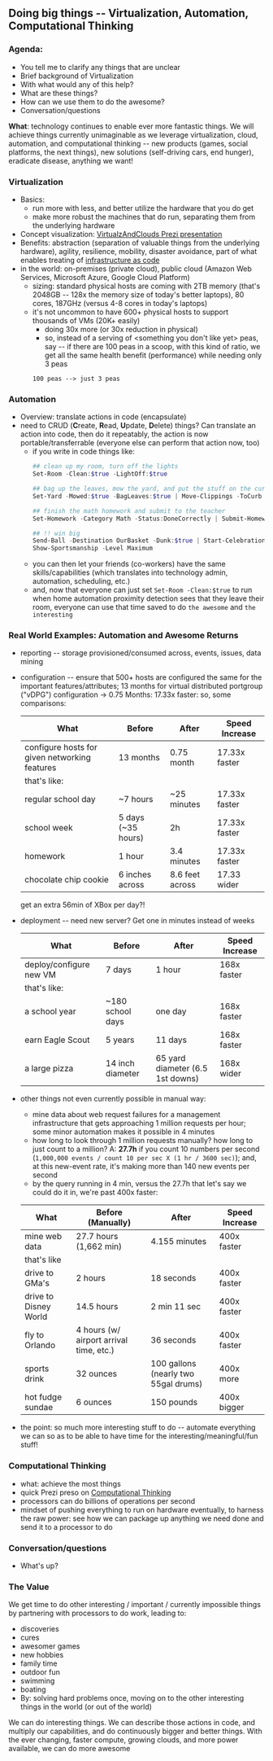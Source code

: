 ##  Doing big things -- Virtualization, Automation, Computational Thinking

### Agenda:
- You tell me to clarify any things that are unclear
- Brief background of Virtualization
- With what would any of this help?
- What are these things?
- How can we use them to do the awesome?
- Conversation/questions

**What**:  technology continues to enable ever more fantastic things. We will achieve things currently unimaginable as we leverage virtualization, cloud, automation, and computational thinking -- new products (games, social platforms, the next things), new solutions (self-driving cars, end hunger), eradicate disease, anything we want!

### Virtualization
- Basics:
    - run more with less, and better utilize the hardware that you do get
    - make more robust the machines that do run, separating them from the underlying hardware
- Concept visualization:  [VirtualzAndClouds Prezi presentation](https://prezi.com/p/9v-hntpnwdvu/)
- Benefits:  abstraction (separation of valuable things from the underlying hardware), agility, resilience, mobility, disaster avoidance, part of what enables treating of [infrastructure as code](https://github.com/awslabs/aws-cloudformation-templates/blob/master/aws/services/ElasticLoadBalancing/ELBWithLockedDownAutoScaledInstances.yaml)
- in the world:  on-premises (private cloud), public cloud (Amazon Web Services, Microsoft Azure, Google Cloud Platform)
    - sizing:  standard physical hosts are coming with 2TB memory (that's 2048GB -- 128x the memory size of today's better laptops), 80 cores, 187GHz (versus 4-8 cores in today's laptops)
    - it's not uncommon to have 600+ physical hosts to support thousands of VMs (20K+ easily)
        - doing 30x more (or 30x reduction in physical)
        - so, instead of a serving of \<something you don't like yet> peas, say -- if there are 100 peas in a scoop, with this kind of ratio, we get all the same health benefit (performance) while needing only 3 peas
        ```
        100 peas --> just 3 peas
        ```

### Automation
- Overview: translate actions in code (encapsulate)
- need to CRUD (**C**reate, **R**ead, **U**pdate, **D**elete) things?  Can translate an action into code, then do it repeatably, the action is now portable/transferrable (everyone else can perform that action now, too)
    - if you write in code things like:
        ```PowerShell
        ## clean up my room, turn off the lights
        Set-Room -Clean:$true -LightOff:$true

        ## bag up the leaves, mow the yard, and put the stuff on the curb
        Set-Yard -Mowed:$true -BagLeaves:$true | Move-Clippings -ToCurb

        ## finish the math homework and submit to the teacher
        Set-Homework -Category Math -Status:DoneCorrectly | Submit-Homework -Destination teacher@MySchool.com

        ## !! win big
        Send-Ball -Destination OurBasket -Dunk:$true | Start-Celebration -DoMoonwalk:$true
        Show-Sportsmanship -Level Maximum
        ```
    - you can then let your friends (co-workers) have the same skills/capabilities (which translates into technology admin, automation, scheduling, etc.)
    - and, now that everyone can just set `Set-Room -Clean:$true` to run when home automation proximity detection sees that they leave their room, everyone can use that time saved to do `the awesome` and `the interesting`

### Real World Examples: Automation and Awesome Returns
- reporting -- storage provisioned/consumed across, events, issues, data mining
- configuration -- ensure that 500+ hosts are configured the same for the important features/attributes; 13 months for virtual distributed portgroup ("vDPG") configuration -> 0.75 Months:  17.33x faster:  so, some comparisons:

    | What | Before | After | Speed Increase |
    | -------- | ----- | ------ | -------- |
    configure hosts for given networking features | 13 months | 0.75 month | 17.33x faster
    that's like: |
    regular school day | ~7 hours | ~25 minutes | 17.33x faster
    school week | 5 days (~35 hours) | 2h | 17.33x faster
    homework | 1 hour | 3.4 minutes | 17.33x faster
    chocolate chip cookie | 6 inches across | 8.6 feet across | 17.33 wider

    get an extra 56min of XBox per day?!
- deployment -- need new server?  Get one in minutes instead of weeks

    | What | Before | After | Speed Increase |
    | -------- | ----- | ------ | -------- |
    | deploy/configure new VM | 7 days   | 1 hour | 168x faster
    | that's like: |
    | a school year | ~180 school days | one day | 168x faster
    | earn Eagle Scout | 5 years | 11 days | 168x faster
    | a large pizza | 14 inch diameter | 65 yard diameter (6.5 1st downs) | 168x wider

- other things not even currently possible in manual way:
    - mine data about web request failures for a management infrastructure that gets approaching 1 million requests per hour; some minor automation makes it possible in 4 minutes
    - how long to look through 1 million requests manually?  how long to just count to a million?  A:  **27.7h** if you count 10 numbers per second (`1,000,000 events / count 10 per sec X (1 hr / 3600 sec)`); and, at this new-event rate, it's making more than 140 new events per second
    - by the query running in 4 min, versus the 27.7h that let's say we could do it in, we're past 400x faster:

    | What | Before (Manually) | After | Speed Increase |
    | -------- | ----------------- | ------ | -------- |
    | mine web data | 27.7 hours (1,662 min) | 4.155 minutes | 400x faster
    that's like |
    drive to GMa's | 2 hours | 18 seconds | 400x faster
    drive to Disney World | 14.5 hours | 2 min 11 sec | 400x faster
    fly to Orlando | 4 hours (w/ airport arrival time, etc.) | 36 seconds | 400x faster
    sports drink | 32 ounces | 100 gallons (nearly two 55gal drums) | 400x more
    hot fudge sundae | 6 ounces | 150 pounds | 400x bigger

- the point:  so much more interesting stuff to do -- automate everything we can so as to be able to have time for the interesting/meaningful/fun stuff!

### Computational Thinking
- what:  achieve the most things
- quick Prezi preso on [Computational Thinking](https://prezi.com/2qrarwldwhac/thinking/)
- processors can do billions of operations per second
- mindset of pushing everything to run on hardware eventually, to harness the raw power:  see how we can package up anything we need done and send it to a processor to do

### Conversation/questions
- What's up?

### The Value
We get time to do other interesting / important / currently impossible things by partnering with processors to do work, leading to:
- discoveries
- cures
- awesomer games
- new hobbies
- family time
- outdoor fun
- swimming
- boating
- By: solving hard problems once, moving on to the other interesting things in the world (or out of the world)

We can do interesting things. We can describe those actions in code, and multiply our capabilities, and do continuously bigger and better things. With the ever changing, faster compute, growing clouds, and more power available, we can do more awesome
